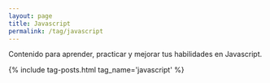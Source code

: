 ```yaml
---
layout: page
title: Javascript
permalink: /tag/javascript
---
```


Contenido para aprender, practicar y mejorar tus habilidades en Javascript.

{% include tag-posts.html tag_name='javascript' %}